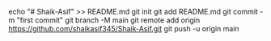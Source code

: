 echo "# Shaik-Asif" >> README.md
git init
git add README.md
git commit -m "first commit"
git branch -M main
git remote add origin https://github.com/shaikasif345/Shaik-Asif.git
git push -u origin main
